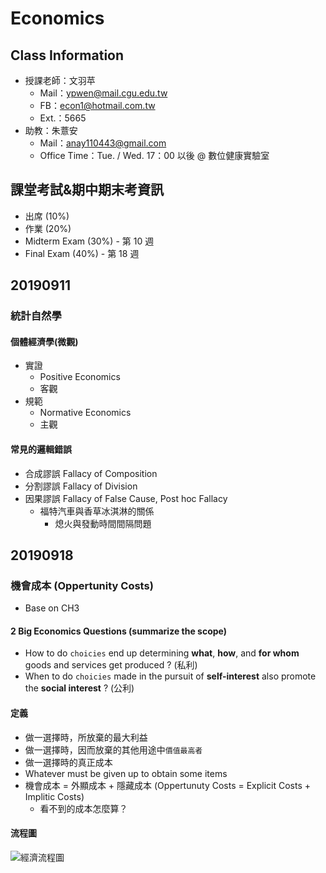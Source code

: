 # Economics

## Class Information
- 授課老師：文羽苹
    - Mail：ypwen@mail.cgu.edu.tw
    - FB：econ1@hotmail.com.tw
    - Ext.：5665
- 助教：朱薏安
    - Mail：anay110443@gmail.com
    - Office Time：Tue. / Wed. 17：00 以後 @ 數位健康實驗室

## 課堂考試&期中期末考資訊
- 出席 (10%)
- 作業 (20%)
- Midterm Exam (30%) - 第 10 週
- Final Exam (40%) - 第 18 週 

## 20190911
### 統計自然學
#### 個體經濟學(微觀)
- 實證
    - Positive Economics
    - 客觀
- 規範
    - Normative Economics
    - 主觀
#### 常見的邏輯錯誤
- 合成謬誤 Fallacy of Composition
- 分割謬誤 Fallacy of Division
- 因果謬誤 Fallacy of False Cause, Post hoc Fallacy
    - 福特汽車與香草冰淇淋的關係
        - 熄火與發動時間間隔問題

## 20190918
### 機會成本 (Oppertunity Costs)
- Base on CH3
#### 2 Big Economics Questions (summarize the scope)
- How to do `choicies` end up determining **what**, **how**, and **for whom** goods and services get produced ? (私利)
- When to do `choicies` made in the pursuit of **self-interest** also promote the **social interest** ? (公利)

#### 定義
- 做一選擇時，所放棄的最大利益
- 做一選擇時，因而放棄的其他用途中`價值最高者`
- 做一選擇時的真正成本
- Whatever must be given up to obtain some items
- 機會成本 = 外顯成本 + 隱藏成本 (Oppertunuty Costs = Explicit Costs + Implitic Costs)
    - 看不到的成本怎麼算？

#### 流程圖
![經濟流程圖](http://farm4.static.flickr.com/3487/3898417149_2f8e9223ea_o.jpg)


